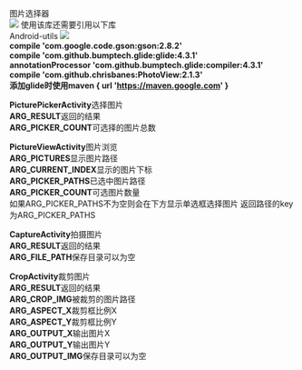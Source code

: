 图片选择器  
[![](https://jitpack.io/v/github2136/PicturePicker.svg)](https://jitpack.io/#github2136/PicturePicker)
使用该库还需要引用以下库  
Android-utils [![](https://jitpack.io/v/github2136/Android-utils.svg)](https://jitpack.io/#github2136/Android-utils)  
**compile 'com.google.code.gson:gson:2.8.2'**  
**compile 'com.github.bumptech.glide:glide:4.3.1'**  
**annotationProcessor 'com.github.bumptech.glide:compiler:4.3.1'**  
**compile 'com.github.chrisbanes:PhotoView:2.1.3'**  
**添加glide时使用maven { url 'https://maven.google.com' }**  
  
**PicturePickerActivity**选择图片  
**ARG_RESULT**返回的结果  
**ARG_PICKER_COUNT**可选择的图片总数  
  
**PictureViewActivity**图片浏览  
**ARG_PICTURES**显示图片路径   
**ARG_CURRENT_INDEX**显示的图片下标  
**ARG_PICKER_PATHS**已选中图片路径  
**ARG_PICKER_COUNT**可选图片数量  
如果ARG_PICKER_PATHS不为空则会在下方显示单选框选择图片 返回路径的key为ARG_PICKER_PATHS  

**CaptureActivity**拍摄图片  
**ARG_RESULT**返回的结果  
**ARG_FILE_PATH**保存目录可以为空  

**CropActivity**裁剪图片  
**ARG_RESULT**返回的结果  
**ARG_CROP_IMG**被裁剪的图片路径  
**ARG_ASPECT_X**裁剪框比例X  
**ARG_ASPECT_Y**裁剪框比例Y  
**ARG_OUTPUT_X**输出图片X  
**ARG_OUTPUT_Y**输出图片Y  
**ARG_OUTPUT_IMG**保存目录可以为空  
